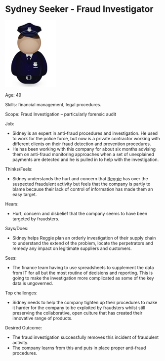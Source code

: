 <!-- SPDX-License-Identifier: Apache-2.0 -->

# Sydney Seeker - Fraud Investigator

![Icon](sidney-seeker.png)

Age: 49

Skills: financial management, legal procedures.

Scope: Fraud Investigation – particularly forensic audit

Job:
* Sidney is an expert in anti-fraud procedures and investigation.
He used to work for the police force, but now is a private contractor
working with different clients on their fraud detection
and prevention procedures.
* He has been working with this company for about six months
advising them on anti-fraud monitoring approaches when a set
of unexplained payments are detected and he is pulled in to
help with the investigation.

Thinks/Feels:
* Sidney understands the hurt and concern that [Reggie](reggie-mint.md)
has over the suspected fraudulent activity but feels that the
company is partly to blame because their lack of control of
information has made them an easy target.

Hears:
* Hurt, concern and disbelief that the company seems to have
been targeted by fraudsters.

Says/Does:
* Sidney helps Reggie plan an orderly investigation of their
supply chain to understand the extend of the problem,
locate the perpetrators and remedy any impact on legitimate
suppliers and customers.

Sees:
* The finance team having to use spreadsheets to supplement
the data from IT for all but the most routine of decisions and reporting.
This is going to make the investigation more complicated
as some of the key data is ungoverned.

Top challenges:
* Sidney needs to help the company tighten up their procedures to
make it harder for the company to be exploited by fraudsters
whilst still preserving the collaborative, open culture that
has created their innovative range of products.

Desired Outcome:
* The fraud investigation successfully removes this incident
of fraudulent activity.
* The company learns from this and puts in place proper anti-fraud procedures.
